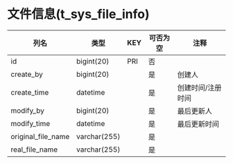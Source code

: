 # 文件信息(t_sys_file_info)
| 列名   | 类型   | KEY  | 可否为空 | 注释   |
| ---- | ---- | ---- | ---- | ---- |
|id|bigint(20)|PRI|否||
|create_by|bigint(20)||是|创建人|
|create_time|datetime||是|创建时间/注册时间|
|modify_by|bigint(20)||是|最后更新人|
|modify_time|datetime||是|最后更新时间|
|original_file_name|varchar(255)||是||
|real_file_name|varchar(255)||是||
